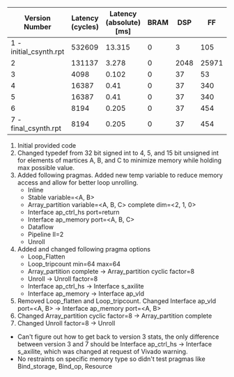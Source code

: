 | Version Number         | Latency (cycles) | Latency (absolute) [ms] | BRAM | DSP  | FF    | LUT    | URAM |
| ---------------------- | ---------------- | ----------------------- | ---- | ---- | ----- | ------ | ---- |
| 1 - initial_csynth.rpt | 532609           | 13.315                  | 0    | 3    | 105   | 269    | 0    |
| 2                      | 131137           | 3.278                   | 0    | 2048 | 25971 | 81464  | 0    |
| 3                      | 4098             | 0.102                   | 0    | 37   | 53    | 1109   | 0    |
| 4                      | 16387            | 0.41                    | 0    | 37   | 340   | 2174   | 0    |
| 5                      | 16387            | 0.41                    | 0    | 37   | 340   | 2174   | 0    |
| 6                      | 8194             | 0.205                   | 0    | 37   | 454   | 1165   | 0    |
| 7 - final_csynth.rpt   | 8194             | 0.205                   | 0    | 37   | 454   | 1165   | 0    |

1. Initial provided code
2. Changed typedef from 32 bit signed int to 4, 5, and 15 bit unsigned int for elements of martices A, B, and C to minimize memory while holding max possible value.
3. Added following pragmas. Added new temp variable to reduce memory access and allow for better loop unrolling.
    - Inline
    - Stable variable=<A, B> 
    - Array_partition variable=<A, B, C> complete dim=<2, 1, 0>
    - Interface ap_ctrl_hs port=return
    - Interface ap_memory port=<A, B, C>
    - Dataflow
    - Pipeline II=2
    - Unroll
4. Added and changed following pragma options
    - Loop_Flatten
    - Loop_tripcount min=64 max=64
    - Array_partition complete -> Array_partition cyclic factor=8
    - Unroll -> Unroll factor=8
    - Interface ap_ctrl_hs -> Interface s_axilite
    - Interface ap_memory -> Interface ap_vld
5. Removed Loop_flatten and Loop_tripcount. Changed Interface ap_vld port=<A, B> -> Interface ap_memory port=<A, B>
6. Changed Array_partition cyclic factor=8 -> Array_partition complete
7. Changed Unroll factor=8 -> Unroll

- Can't figure out how to get back to version 3 stats, the only difference between version 3 and 7 should be Interface ap_ctrl_hs -> Interface s_axilite, which was changed at request of Vivado warning.
- No restraints on specific memory type so didn't test pragmas like Bind_storage, Bind_op, Resource